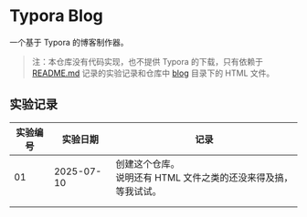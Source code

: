 # Typora Blog

一个基于 Typora 的博客制作器。

> 注：本仓库没有代码实现，也不提供 Typora 的下载，只有依赖于 [README.md](README.md) 记录的实验记录和仓库中 [blog](blog/) 目录下的 HTML 文件。

## 实验记录

| 实验编号 | 实验日期   | 记录                                                         |
| -------- | ---------- | ------------------------------------------------------------ |
| 01       | 2025-07-10 | 创建这个仓库。<br>说明还有 HTML 文件之类的还没来得及搞，等我试试。 |
|          |            |                                                              |
|          |            |                                                              |

